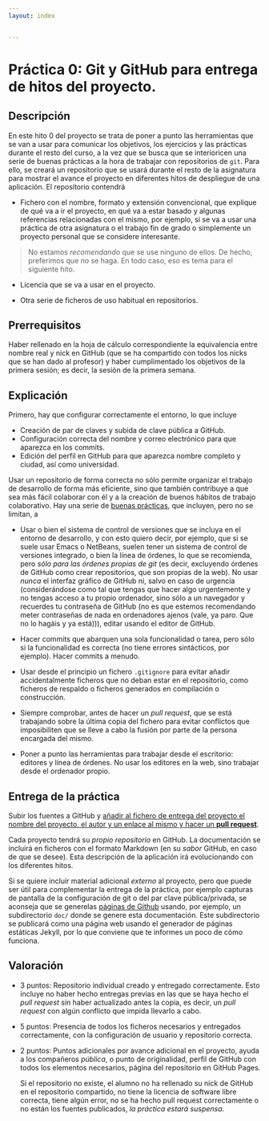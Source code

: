 ```yaml
---
layout: index


---
```

Práctica 0: Git y GitHub para entrega de hitos del proyecto.
=====================================

Descripción
-----------------

En este hito 0 del proyecto se trata de poner a punto las herramientas que se
van a usar para comunicar los objetivos, los ejercicios y las
prácticas durante el resto del curso, a la vez que se busca
que se interioricen
una serie de buenas prácticas a la hora de trabajar con
repositorios de `git`. Para ello, se creará un repositorio que se usará
durante el resto de la asignatura para mostrar el avance el proyecto en diferentes hitos
de despliegue de una aplicación. El repositorio contendrá

* Fichero con el nombre, formato y extensión convencional, que
  explique de qué va a ir el proyecto, en qué va a estar 
  basado y algunas referencias relacionadas con el mismo, por ejemplo,
  si se va a usar una práctica de otra asignatura o el trabajo fin de
  grado o simplemente un proyecto personal que se considere
  interesante.

>No estamos *recomendando* que se use ninguno de ellos. De hecho,
>preferimos que *no* se haga. En todo caso, eso es tema para el
>siguiente hito. 

* Licencia que se va a usar en el proyecto.

* Otra serie de ficheros de uso habitual en repositorios. 

Prerrequisitos
--------------------

Haber rellenado en la hoja de cálculo correspondiente la equivalencia
entre nombre real y nick en GitHub (que se ha compartido con todos los
nicks que se han dado al profesor) y haber cumplimentado los objetivos
de la primera sesión; es decir, la sesión de la primera semana.

Explicación
----------------

Primero, hay que configurar correctamente el entorno, lo que incluye
* Creación de par de claves y subida de clave pública a GitHub.
* Configuración correcta del nombre y correo electrónico para que
  aparezca en los commits.
* Edición del perfil en GitHub para que aparezca nombre completo y ciudad, así
  como universidad.

Usar un repositorio de forma correcta no sólo permite organizar el
trabajo de desarrollo de forma más eficiente, sino que también contribuye a que sea
más fácil colaborar con él y a la creación de buenos hábitos de trabajo
colaborativo. Hay una serie de
[buenas prácticas](https://www.git-tower.com/learn/git/ebook/en/command-line/appendix/best-practices),
que incluyen, pero no se limitan, a

* Usar o bien el sistema de control de versiones que se incluya en el
  entorno de desarrollo, y con esto quiero decir, por ejemplo, que si
  se suele usar Emacs o NetBeans, suelen tener un sistema de control
  de versiones integrado, o bien la línea de órdenes, lo que se recomienda, pero *sólo para las órdenes propias de git* (es decir, excluyendo órdenes de GitHub como crear repositorios, que son propias de la web). No usar *nunca* el
  interfaz gráfico de GitHub ni, salvo en caso de urgencia
  (considerándose como tal que tengas que hacer algo urgentemente y no
  tengas acceso a tu propio ordenador, sino sólo a un navegador y
  recuerdes tu contraseña de GitHub (no es que estemos recomendando
  meter contraseñas de nada en ordenadores ajenos (vale, ya paro. Que
  no lo hagáis y ya está))), editar usando el
  editor de GitHub.



* Hacer commits que abarquen una sola funcionalidad o tarea, pero sólo
  si la funcionalidad es correcta (no tiene errores sintácticos, por
  ejemplo). Hacer commits a menudo.

* Usar desde el principio un fichero `.gitignore` para evitar añadir
  accidentalmente ficheros que no deban estar en el repositorio, como
  ficheros de respaldo o ficheros generados en compilación o
  construcción.

* Siempre comprobar, antes de hacer un *pull request*, que se está
  trabajando sobre la última copia del fichero para evitar conflictos
  que imposibiliten que se lleve a cabo la fusión por parte de la
  persona encargada del mismo. 
  
* Poner a punto las herramientas para trabajar desde el escritorio:
  editores y línea de órdenes. No usar los editores en la web, sino
  trabajar desde el ordenador propio. 

Entrega de la práctica
--------------------------------
Subir los fuentes a GitHub y
[añadir al fichero de entrega del proyecto el nombre del proyecto, el autor y un enlace al mismo y hacer un **pull request**](https://github.com/JJ/IV-17-18/blob/master/proyectos/hito-0). 

Cada proyecto tendrá su *propio repositorio* en GitHub. La documentación se incluirá
en ficheros con el formato Markdown (en su *sabor* GitHub, en caso de
que se desee). Esta descripción de la
aplicación irá evolucionando con los diferentes hitos.

Si se quiere incluir
material adicional *externo* al proyecto, pero que puede ser útil para
complementar la entrega de la práctica, por ejemplo capturas de
pantalla de la configuración de git o del par clave pública/privada, se aconseja que se generelas [páginas de Github](http://pages.github.com) usando, por ejemplo, un subdirectorio `doc/` donde se genere esta documentación. Este subdirectorio se publicará como una página web usando el generador de páginas estáticas Jekyll, por lo que conviene que te informes un poco de cómo funciona. 


Valoración
--------------

* 3 puntos: Repositorio individual creado y entregado
  correctamente. Esto incluye no haber hecho entregas previas en las
  que se haya hecho el *pull request* sin haber actualizado antes la
  copia, es decir, un *pull request* con algún conflicto que impida
  llevarlo a cabo. 
* 5 puntos: Presencia de todos los ficheros necesarios y entregados
  correctamente, con la configuración de usuario y repositorio correcta.
* 2 puntos: Puntos adicionales por avance adicional en el proyecto,
  ayuda a los compañeros *pública*, o punto de originalidad,
  perfil de GitHub con todos los elementos necesarios, página del
  repositorio en GitHub Pages.
  
  Si el repositorio no existe, el alumno no ha rellenado su nick de
  GitHub en el repositorio compartido, no tiene la licencia de software libre
  correcta, tiene algún error, no se ha hecho pull request
  correctamente o no están los fuentes publicados, *la práctica estará
  suspensa*. 
